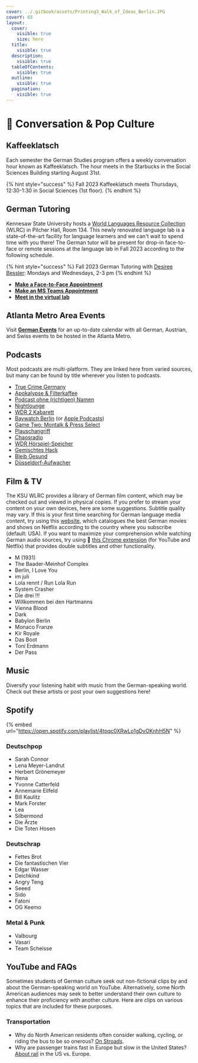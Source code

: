 ```yaml
---
cover: ../.gitbook/assets/Printing3_Walk_of_Ideas_Berlin.JPG
coverY: 65
layout:
  cover:
    visible: true
    size: hero
  title:
    visible: true
  description:
    visible: true
  tableOfContents:
    visible: true
  outline:
    visible: true
  pagination:
    visible: true
---
```


# 🍿 Conversation & Pop Culture

## Kaffeeklatsch <a href="#block-e131257c4d01445d8745b7e736f29862" id="block-e131257c4d01445d8745b7e736f29862"></a>

Each semester the German Studies program offers a weekly conversation hour known as Kaffeeklatsch. The hour meets in the Starbucks in the Social Sciences Building starting August 31st.

{% hint style="success" %}
Fall 2023 Kaffeeklatsch meets Thursdays, 12:30-1:30 in Social Sciences (1st floor).
{% endhint %}

## German Tutoring

Kennesaw State University hosts a [World Languages Resource Collection](https://radow.kennesaw.edu/wlrc/index.php) (WLRC) in Pilcher Hall, Room 134. This newly renovated language lab is a state-of-the-art facility for language learners and we can't wait to spend time with you there! The German tutor will be present for drop-in face-to-face or remote sessions at the language lab in Fall 2023 according to the following schedule.&#x20;

{% hint style="success" %}
Fall 2023 German Tutoring with [Desiree Bessler](mailto:dbessler@students.kennesaw.edu): Mondays and Wednesdays, 2-3 pm
{% endhint %}

* [**Make a Face-to-Face Appointment**](https://outlook.office365.com/owa/calendar/WorldLanguagesResourceCollection2@kennesawedu.onmicrosoft.com/bookings/s/TT32eTkOn0OP0ZsYIwLGGw2)
* [**Make an MS Teams Appointment**](https://outlook.office365.com/owa/calendar/WorldLanguagesResourceCollection2@kennesawedu.onmicrosoft.com/bookings/s/gVqoXIDaKkikg1opw-34dQ2)
* [**Meet in the virtual lab**](https://teams.microsoft.com/l/channel/19%3aea675708ac5c43ed99d2a590337b6b13%40thread.tacv2/General?groupId=4ce45450-0c37-4248-ac8a-661ea53b6fa1\&tenantId=45f26ee5-f134-439e-bc93-e6c7e33d61c2)

## Atlanta Metro Area Events

Visit [**German Events**](https://www.germanevents.org/calendar) for an up-to-date calendar with all German, Austrian, and Swiss events to be hosted in the Atlanta Metro.

## Podcasts <a href="#block-130a812c09e545d583e000313db04a92" id="block-130a812c09e545d583e000313db04a92"></a>

Most podcasts are multi-platform. They are linked here from varied sources, but many can be found by title wherever you listen to podcasts.

* [True Crime Germany](https://open.spotify.com/show/0RPti4v7SYR5Uyep8bK9x7?si=tPQ-0vwSQKmRp0KdIdXRFA)
* [Apokalypse & Filterkaffee](https://podcasts.google.com/feed/aHR0cHM6Ly9hcG9rYWx5cHNlLXVuZC1maWx0ZXJrYWZmZWUucG9kaWdlZS5pby9mZWVkL21wMw?ep=14)
* [Podcast ohne (richtigen) Namen](https://podcasts.google.com/feed/aHR0cHM6Ly9wb2RjYXN0b2huZW5hbWVuLnBvZGlnZWUuaW8vZmVlZC9tcDM?ep=14)
* [Nightlounge](https://podcasts.google.com/feed/aHR0cDovL2ZlZWRzLnNvdW5kY2xvdWQuY29tL3VzZXJzL3NvdW5kY2xvdWQ6dXNlcnM6MzMwOTE3NTM2L3NvdW5kcy5yc3M?ep=14)
* [WDR 2 Kabarett](https://podcasts.google.com/feed/aHR0cHM6Ly93d3cxLndkci5kZS9tZWRpYXRoZWsvYXVkaW8vd2RyMi93ZHIyLWthYmFyZXR0L2thYmFyZXR0LXBvZGNhc3QtMTAwLnBvZGNhc3Q?ep=14)
* [Baywatch Berlin](https://podcasts.google.com/feed/aHR0cHM6Ly9iYXl3YXRjaC1iZXJsaW4ucG9kaWdlZS5pby9mZWVkL21wMw?ep=14) (or [Apple Podcasts](https://podcasts.apple.com/us/podcast/baywatch-berlin/id1488376434))
* [Game Two: Montalk & Press Select](https://podcasts.google.com/feed/aHR0cHM6Ly9yc3MubmV4eC5jbG91ZC8wMDdETDA4Qk1FMkZTTw?ep=14)
* [Plauschangriff](https://podcasts.google.com/feed/aHR0cDovL3JvY2tldGJlYW5zLnR2L3BsYXVzY2hhbmdyaWZmLnhtbA?ep=14)
* [Chaosradio](https://podcasts.google.com/feed/aHR0cHM6Ly9jaGFvc3JhZGlvLmRlL2ZlZWQvbXAz?ep=14)
* [WDR Hörspiel-Speicher](https://podcasts.google.com/feed/aHR0cHM6Ly93d3cxLndkci5kZS9tZWRpYXRoZWsvYXVkaW8vaG9lcnNwaWVsLXNwZWljaGVyL3dkcl9ob2Vyc3BpZWxzcGVpY2hlcjE1MC5wb2RjYXN0?ep=14)
* [Gemischtes Hack](https://podcasts.apple.com/us/podcast/gemischtes-hack/id1292709842)
* [Bleib Gesund](https://podcasts.apple.com/us/podcast/bleib-gesund-podcast/id1530070152)
* [Düsseldorf-Aufwacher](https://podcasts.apple.com/us/podcast/d%C3%BCsseldorf-aufwacher-der-nachrichtenpodcast-von-rp/id1485140931)

## Film & TV <a href="#block-336ed2c058054d6ba5322530e04c9c36" id="block-336ed2c058054d6ba5322530e04c9c36"></a>

The KSU WLRC provides a library of German film content, which may be checked out and viewed in physical copies. If you prefer to stream your content on your own devices, here are some suggestions. Subtitle quality may vary. If this is your first time searching for German language media content, try using this [website](https://languagelearningwithnetflix.com/catalogue.html#language=German\&country=United%20States), which catalogues the best German movies and shows on Netflix according to the country where you subscribe (default: USA). If you want to maximize your comprehension while watching German audio sources, try using 📖 [this Chrome extension](https://www.doublesubs.com/?ref=producthunt) (for YouTube and Netflix) that provides double subtitles and other functionality.

* M (1931)
* The Baader-Meinhof Complex
* Berlin, I Love You
* im juli
* Lola rennt / Run Lola Run
* System Crasher
* Die drei !!!
* Willkommen bei den Hartmanns
* Vienna Blood
* Dark
* Babylon Berlin
* Monaco Franze
* Kir Royale
* Das Boot
* Toni Erdmann
* Der Pass

## Music <a href="#block-112c15861846479eb787745ea9d8378c" id="block-112c15861846479eb787745ea9d8378c"></a>

Diversify your listening habit with music from the German-speaking world. Check out these artists or post your own suggestions here!

## Spotify <a href="#block-da9ec5df74e049eda1096a4236fe6f19" id="block-da9ec5df74e049eda1096a4236fe6f19"></a>

{% embed url="https://open.spotify.com/playlist/4tpqc0XRwLo1gDvOKnhH5N" %}

### Deutschpop <a href="#block-0d800e83223f4714a152bb4263311cb4" id="block-0d800e83223f4714a152bb4263311cb4"></a>

* Sarah Connor
* Lena Meyer-Landrut
* Herbert Grönemeyer
* Nena
* Yvonne Catterfeld
* Annemarie Eilfeld
* Bill Kaulitz
* Mark Forster
* Lea
* Silbermond
* Die Ärzte
* Die Toten Hosen

### Deutschrap <a href="#block-a4186bddf0494aeb8b7d4ba09cc98cc3" id="block-a4186bddf0494aeb8b7d4ba09cc98cc3"></a>

* Fettes Brot
* Die fantastischen Vier
* Edgar Wasser
* Deichkind
* Angry Teng
* Seeed
* Sido
* Fatoni
* OG Keemo

### Metal & Punk <a href="#block-6a6b0c18959d48cbadc8a57a34f0f54b" id="block-6a6b0c18959d48cbadc8a57a34f0f54b"></a>

* Valbourg
* Vasari
* Team Scheisse

## YouTube and FAQs <a href="#block-103480001b254eedb4768b0476c53dc2" id="block-103480001b254eedb4768b0476c53dc2"></a>

Sometimes students of German culture seek out non-fictional clips by and about the German-speaking world on YouTube. Alternatively, some North American audiences may seek to better understand their own culture to enhance their proficiency with another culture. Here are clips on various topics that are included for these purposes.

### Transportation <a href="#block-1b90b89e7fe74eaf8204e294399498e4" id="block-1b90b89e7fe74eaf8204e294399498e4"></a>

* Why do North American residents often consider walking, cycling, or riding the bus to be so onerous? [On Stroads](https://youtu.be/ORzNZUeUHAM).
* Why are passenger trains fast in Europe but slow in the United States? [About rail](http://zierke.com/shasta\_route/pages/17willstay.html) in the US vs. Europe.
